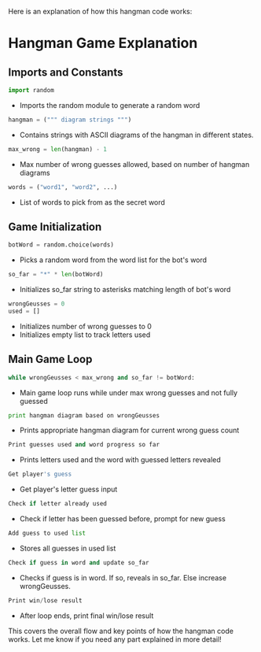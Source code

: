 Here is an explanation of how this hangman code works:

# Hangman Game Explanation

## Imports and Constants

```python
import random
```

- Imports the random module to generate a random word  

```python 
hangman = (""" diagram strings """)
```

- Contains strings with ASCII diagrams of the hangman in different states.

```python
max_wrong = len(hangman) - 1
```  

- Max number of wrong guesses allowed, based on number of hangman diagrams

```python
words = ("word1", "word2", ...) 
```


- List of words to pick from as the secret word

## Game Initialization

```python
botWord = random.choice(words)
```

- Picks a random word from the word list for the bot's word

```python
so_far = "*" * len(botWord) 
```

- Initializes so_far string to asterisks matching length of bot's word

```python
wrongGeusses = 0
used = []
```

- Initializes number of wrong guesses to 0
- Initializes empty list to track letters used

## Main Game Loop

```python
while wrongGeusses < max_wrong and so_far != botWord:
```

- Main game loop runs while under max wrong guesses and not fully guessed

```python
print hangman diagram based on wrongGeusses  
```

- Prints appropriate hangman diagram for current wrong guess count

```python
Print guesses used and word progress so far
```

- Prints letters used and the word with guessed letters revealed

```python 
Get player's guess
```

- Get player's letter guess input

```python
Check if letter already used
``` 

- Check if letter has been guessed before, prompt for new guess

```python
Add guess to used list
```

- Stores all guesses in used list

```python
Check if guess in word and update so_far
```

- Checks if guess is in word. If so, reveals in so_far. Else increase wrongGeusses.

```python
Print win/lose result 
```

- After loop ends, print final win/lose result

This covers the overall flow and key points of how the hangman code works. Let me know if you need any part explained in more detail!
